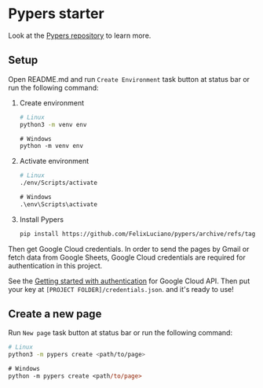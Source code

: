 # Pypers starter

Look at the [Pypers repository](https://github.com/FelixLuciano/pypers) to learn more.

## Setup

Open README.md and run `Create Environment` task button at status bar or run the following command:

1. Create environment
    ```bash
    # Linux
    python3 -m venv env
    ```

    ```ps
    # Windows
    python -m venv env
    ```

1. Activate environment
    ```bash
    # Linux
    ./env/Scripts/activate
    ```

    ```ps
    # Windows
    .\env\Scripts\activate
    ```

2. Install Pypers
    ```bash
    pip install https://github.com/FelixLuciano/pypers/archive/refs/tags/1.0.0.tar.gz
    ```

Then get Google Cloud credentials. In order to send the pages by Gmail or fetch data from Google Sheets, Google Cloud credentials are required for authentication in this project.

See the [Getting started with authentication](https://cloud.google.com/docs/authentication/getting-started) for Google Cloud API. Then put your key at `[PROJECT FOLDER]/credentials.json`. and it's ready to use!

## Create a new page

Run `New page` task button at status bar or run the following command:

```bash
# Linux
python3 -m pypers create <path/to/page>
```

```ps
# Windows
python -m pypers create <path/to/page>
```
